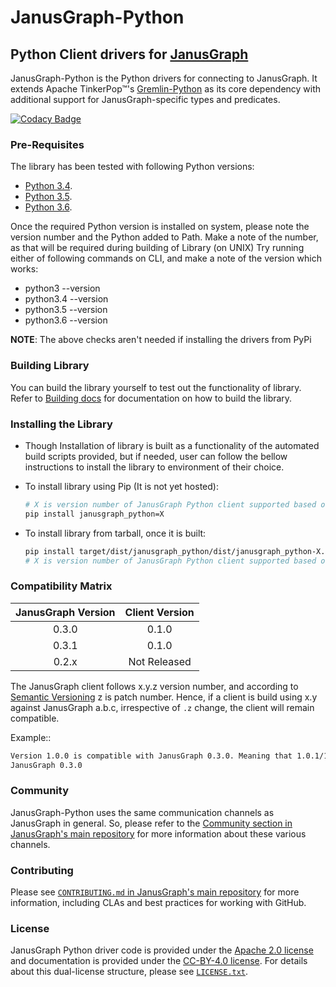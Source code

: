 # JanusGraph-Python

## Python Client drivers for [JanusGraph](http://janusgraph.org)

JanusGraph-Python is the Python drivers for connecting to JanusGraph. 
It extends Apache TinkerPop™'s [Gremlin-Python](http://tinkerpop.apache.org/docs/current/reference/#_gremlin_python) 
as its core dependency with additional support for JanusGraph-specific types and predicates.

[![Codacy Badge](https://api.codacy.com/project/badge/Grade/a643a483556740c1b87ba29e160d37b6)](https://www.codacy.com/app/JanusGraph/janusgraph-python?utm_source=github.com&utm_medium=referral&utm_content=JanusGraph/janusgraph-python&utm_campaign=Badge_Grade)

### Pre-Requisites

The library has been tested with following Python versions:

-   [Python 3.4](https://www.python.org/downloads/release/python-340/).
-   [Python 3.5](https://www.python.org/downloads/release/python-350/).
-   [Python 3.6](https://www.python.org/downloads/release/python-360/).

Once the required Python version is installed on system, please note the version number and the Python added 
to Path. Make a note of the number, as that will be required during building of Library (on UNIX)
Try running either of following commands on CLI, and make a note of the version which works:

-   python3 --version
-   python3.4 --version
-   python3.5 --version
-   python3.6 --version

**NOTE**: The above checks aren't needed if installing the drivers from PyPi

### Building Library

You can build the library yourself to test out the functionality of library. Refer to 
[Building docs](BUILDING.md) for documentation on how to build the library.

### Installing the Library

-   Though Installation of library is built as a functionality of the automated build scripts provided,
      but if needed, user can follow the bellow instructions to install the library to environment of their choice.

-   To install library using Pip (It is not yet hosted):

    ```bash
    # X is version number of JanusGraph Python client supported based on JanusGraph version chosen.
    pip install janusgraph_python=X
    ```
    
-   To install library from tarball, once it is built:
    ```bash
    pip install target/dist/janusgraph_python/dist/janusgraph_python-X.tar.gz
    # X is version number of JanusGraph Python client supported based on JanusGraph version chosen.
    ```

### Compatibility Matrix

| JanusGraph Version | Client Version |
| :----------------: | :------------: |
|        0.3.0       |      0.1.0     |
|        0.3.1       |      0.1.0     |
|        0.2.x       |  Not Released  |

The JanusGraph client follows x.y.z version number, and according to [Semantic Versioning](https://semver.org/) 
z is patch number. Hence, if a client is build using x.y against JanusGraph a.b.c, 
irrespective of `.z` change, the client will remain compatible.

Example::

```bash
Version 1.0.0 is compatible with JanusGraph 0.3.0. Meaning that 1.0.1/1.0.2/..1.0.x will all be compatible with
JanusGraph 0.3.0
```

### Community

JanusGraph-Python uses the same communication channels as JanusGraph in general. 
So, please refer to the 
[Community section in JanusGraph's main repository](https://github.com/JanusGraph/janusgraph#community) 
for more information about these various channels.

### Contributing

Please see 
[`CONTRIBUTING.md` in JanusGraph's main repository](https://github.com/JanusGraph/janusgraph/blob/master/CONTRIBUTING.md) 
for more information, including CLAs and best practices for working with GitHub.

### License

JanusGraph Python driver code is provided under the [Apache 2.0
license](APACHE-2.0.txt) and documentation is provided under the [CC-BY-4.0
license](CC-BY-4.0.txt). For details about this dual-license structure, please
see [`LICENSE.txt`](LICENSE.txt).
